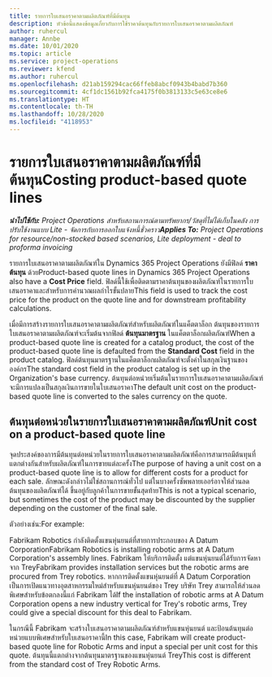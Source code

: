 ```yaml
---
title: รายการใบเสนอราคาตามผลิตภัณฑ์ที่มีต้นทุน
description: หัวข้อนี้แสดงข้อมูลเกี่ยวกับการใช้ราคาต้นทุนกับรายการใบเสนอราคาตามผลิตภัณฑ์
author: ruhercul
manager: Annbe
ms.date: 10/01/2020
ms.topic: article
ms.service: project-operations
ms.reviewer: kfend
ms.author: ruhercul
ms.openlocfilehash: d21ab159294cac66ffeb8abcf0943b4babd7b360
ms.sourcegitcommit: 4cf1dc1561b92fca4175f0b3813133c5e63ce8e6
ms.translationtype: HT
ms.contentlocale: th-TH
ms.lasthandoff: 10/28/2020
ms.locfileid: "4118953"
---
```

# <a name="costing-product-based-quote-lines"></a><span data-ttu-id="ae95d-103">รายการใบเสนอราคาตามผลิตภัณฑ์ที่มีต้นทุน</span><span class="sxs-lookup"><span data-stu-id="ae95d-103">Costing product-based quote lines</span></span>

<span data-ttu-id="ae95d-104">_**นำไปใช้กับ:** Project Operations สำหรับสถานการณ์ตามทรัพยากร/วัสดุที่ไม่ได้เก็บในคลัง การปรับใช้งานแบบ Lite - จัดการกับการออกใบแจ้งหนี้ชั่วคราว_</span><span class="sxs-lookup"><span data-stu-id="ae95d-104">_**Applies To:** Project Operations for resource/non-stocked based scenarios, Lite deployment - deal to proforma invoicing_</span></span>


<span data-ttu-id="ae95d-105">รายการใบเสนอราคาตามผลิตภัณฑ์ใน Dynamics 365 Project Operations ยังมีฟิลด์ **ราคาต้นทุน** ด้วย</span><span class="sxs-lookup"><span data-stu-id="ae95d-105">Product-based quote lines in Dynamics 365 Project Operations also have a **Cost Price** field.</span></span> <span data-ttu-id="ae95d-106">ฟิลด์นี้ใช้เพื่อติดตามราคาต้นทุนของผลิตภัณฑ์ในรายการใบเสนอราคาและสำหรับการคำนวณผลกำไรขั้นปลาย</span><span class="sxs-lookup"><span data-stu-id="ae95d-106">This field is used to track the cost price for the product on the quote line and for downstream profitability calculations.</span></span>

<span data-ttu-id="ae95d-107">เมื่อมีการสร้างรายการใบเสนอราคาตามผลิตภัณฑ์สำหรับผลิตภัณฑ์ในแค็ตตาล็อก ต้นทุนของรายการใบเสนอราคาตามผลิตภัณฑ์จะเริ่มต้นจากฟิลด์ **ต้นทุนมาตรฐาน** ในแค็ตตาล็อกผลิตภัณฑ์</span><span class="sxs-lookup"><span data-stu-id="ae95d-107">When a product-based quote line is created for a catalog product, the cost of the product-based quote line is defaulted from the **Standard Cost** field in the product catalog.</span></span> <span data-ttu-id="ae95d-108">ฟิลด์ต้นทุนมาตรฐานในแค็ตตาล็อกผลิตภัณฑ์จะตั้งค่าในสกุลเงินฐานขององค์กร</span><span class="sxs-lookup"><span data-stu-id="ae95d-108">The standard cost field in the product catalog is set up in the Organization's base currency.</span></span> <span data-ttu-id="ae95d-109">ต้นทุนต่อหน่วยเริ่มต้นในรายการใบเสนอราคาตามผลิตภัณฑ์จะมีการแปลงเป็นสกุลเงินการขายในใบเสนอราคา</span><span class="sxs-lookup"><span data-stu-id="ae95d-109">The default unit cost on the product-based quote line is converted to the sales currency on the quote.</span></span>

## <a name="unit-cost-on-a-product-based-quote-line"></a><span data-ttu-id="ae95d-110">ต้นทุนต่อหน่วยในรายการใบเสนอราคาตามผลิตภัณฑ์</span><span class="sxs-lookup"><span data-stu-id="ae95d-110">Unit cost on a product-based quote line</span></span>

<span data-ttu-id="ae95d-111">จุดประสงค์ของการมีต้นทุนต่อหน่วยในรายการใบเสนอราคาตามผลิตภัณฑ์คือการสามารถมีต้นทุนที่แตกต่างกันสำหรับผลิตภัณฑ์ในการขายแต่ละครั้ง</span><span class="sxs-lookup"><span data-stu-id="ae95d-111">The purpose of having a unit cost on a product-based quote line is to allow for different costs for a product for each sale.</span></span> <span data-ttu-id="ae95d-112">ลักษณะดังกล่าวไม่ใช่สถานการณ์ทั่วไป แต่ในบางครั้งซัพพลายเออร์อาจให้ส่วนลดต้นทุนของผลิตภัณฑ์ได้ ขึ้นอยู่กับลูกค้าในการขายขั้นสุดท้าย</span><span class="sxs-lookup"><span data-stu-id="ae95d-112">This is not a typical scenario, but sometimes the cost of the product may be discounted by the supplier depending on the customer of the final sale.</span></span>

<span data-ttu-id="ae95d-113">ตัวอย่างเช่น:</span><span class="sxs-lookup"><span data-stu-id="ae95d-113">For example:</span></span>

<span data-ttu-id="ae95d-114">Fabrikam Robotics กำลังติดตั้งแขนหุ่นยนต์ที่สายการประกอบของ A Datum Corporation</span><span class="sxs-lookup"><span data-stu-id="ae95d-114">Fabrikam Robotics is installing robotic arms at A Datum Corporation's assembly lines.</span></span> <span data-ttu-id="ae95d-115">Fabrikam ให้บริการติดตั้ง แต่แขนหุ่นยนต์ได้รับการจัดหาจาก Trey</span><span class="sxs-lookup"><span data-stu-id="ae95d-115">Fabrikam provides installation services but the robotic arms are procured from Trey robotics.</span></span> <span data-ttu-id="ae95d-116">หากการติดตั้งแขนหุ่นยนต์ที่ A Datum Corporation เป็นการเปิดแนวทางอุตสาหกรรมใหม่สำหรับแขนหุ่นยนต์ของ Trey บริษัท Trey สามารถให้ส่วนลดพิเศษสำหรับข้อตกลงนี้แก่ Fabrikam ได้</span><span class="sxs-lookup"><span data-stu-id="ae95d-116">If the installation of robotic arms at A Datum Corporation opens a new industry vertical for Trey's robotic arms, Trey could give a special discount for this deal to Fabrikam.</span></span>

<span data-ttu-id="ae95d-117">ในกรณีนี้ Fabrikam จะสร้างใบเสนอราคาตามผลิตภัณฑ์สำหรับแขนหุ่นยนต์ และป้อนต้นทุนต่อหน่วยแบบพิเศษสำหรับใบเสนอราคานี้</span><span class="sxs-lookup"><span data-stu-id="ae95d-117">In this case, Fabrikam will create product-based quote line for Robotic Arms and input a special per unit cost for this quote.</span></span> <span data-ttu-id="ae95d-118">ต้นทุนนี้แตกต่างจากต้นทุนมาตรฐานของแขนหุ่นยนต์ Trey</span><span class="sxs-lookup"><span data-stu-id="ae95d-118">This cost is different from the standard cost of Trey Robotic Arms.</span></span>

